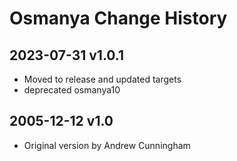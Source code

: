 # Osmanya Change History

## 2023-07-31 v1.0.1
* Moved to release and updated targets
* deprecated osmanya10

## 2005-12-12 v1.0
* Original version by Andrew Cunningham
